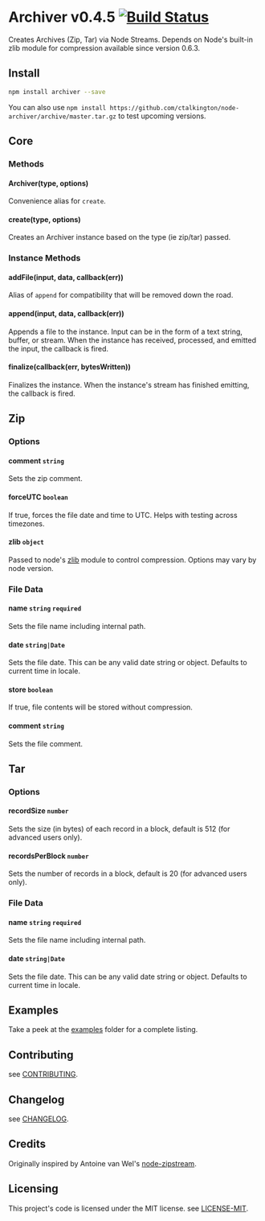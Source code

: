 # Archiver v0.4.5 [![Build Status](https://secure.travis-ci.org/ctalkington/node-archiver.png?branch=master)](http://travis-ci.org/ctalkington/node-archiver)

Creates Archives (Zip, Tar) via Node Streams. Depends on Node's built-in zlib module for compression available since version 0.6.3.

## Install

```bash
npm install archiver --save
```

You can also use `npm install https://github.com/ctalkington/node-archiver/archive/master.tar.gz` to test upcoming versions.

## Core

### Methods

#### Archiver(type, options)

Convenience alias for `create`.

#### create(type, options)

Creates an Archiver instance based on the type (ie zip/tar) passed.

### Instance Methods

#### addFile(input, data, callback(err))

Alias of `append` for compatibility that will be removed down the road.

#### append(input, data, callback(err))

Appends a file to the instance. Input can be in the form of a text string, buffer, or stream. When the instance has received, processed, and emitted the input, the callback is fired.

#### finalize(callback(err, bytesWritten))

Finalizes the instance. When the instance's stream has finished emitting, the callback is fired.

## Zip

### Options

#### comment `string`

Sets the zip comment.

#### forceUTC `boolean`

If true, forces the file date and time to UTC. Helps with testing across timezones.

#### zlib `object`

Passed to node's [zlib](http://nodejs.org/api/zlib.html#zlib_options) module to control compression. Options may vary by node version.

### File Data

#### name `string` `required`

Sets the file name including internal path.

#### date `string|Date`

Sets the file date. This can be any valid date string or object. Defaults to current time in locale.

#### store `boolean`

If true, file contents will be stored without compression.

#### comment `string`

Sets the file comment.

## Tar

### Options

#### recordSize `number`

Sets the size (in bytes) of each record in a block, default is 512 (for advanced users only).

#### recordsPerBlock `number`

Sets the number of records in a block, default is 20 (for advanced users only).

### File Data

#### name `string` `required`

Sets the file name including internal path.

#### date `string|Date`

Sets the file date. This can be any valid date string or object. Defaults to current time in locale.

## Examples

Take a peek at the [examples](https://github.com/ctalkington/node-archiver/blob/master/examples) folder for a complete listing.

## Contributing

see [CONTRIBUTING](https://github.com/ctalkington/node-archiver/blob/master/CONTRIBUTING.md).

## Changelog

see [CHANGELOG](https://github.com/ctalkington/node-archiver/blob/master/CHANGELOG).

## Credits

Originally inspired by Antoine van Wel's [node-zipstream](https://github.com/wellawaretech/node-zipstream).

## Licensing

This project's code is licensed under the MIT license. see [LICENSE-MIT](https://github.com/ctalkington/node-archiver/blob/master/LICENSE-MIT).
